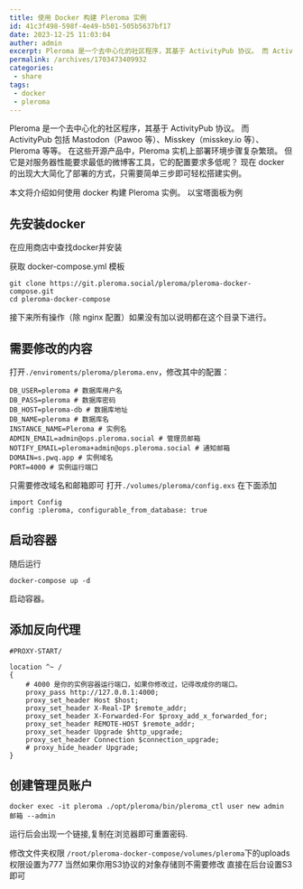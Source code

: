 ```yaml
---
title: 使用 Docker 构建 Pleroma 实例
id: 41c3f498-598f-4e49-b501-505b5637bf17
date: 2023-12-25 11:03:04
auther: admin
excerpt: Pleroma 是一个去中心化的社区程序，其基于 ActivityPub 协议。 而 ActivityPub 包括 Mastodon（Pawoo 等）、Misskey（misskey.io 等）、Pleroma 等等。 在这些开源产品中，Pleroma 实机上部署环境步骤复杂繁琐。 但它是对服务器性
permalink: /archives/1703473409932
categories:
 - share
tags: 
 - docker
 - pleroma
---
```


Pleroma 是一个去中心化的社区程序，其基于 ActivityPub 协议。
而 ActivityPub 包括 Mastodon（Pawoo 等）、Misskey（misskey.io 等）、Pleroma 等等。
在这些开源产品中，Pleroma 实机上部署环境步骤复杂繁琐。
但它是对服务器性能要求最低的微博客工具，它的配置要求多低呢？
现在 docker 的出现大大简化了部署的方式，只需要简单三步即可轻松搭建实例。

本文将介绍如何使用 docker 构建 Pleroma 实例。
以宝塔面板为例

## 先安装docker
在应用商店中查找docker并安装

获取 docker-compose.yml 模板
```
git clone https://git.pleroma.social/pleroma/pleroma-docker-compose.git
cd pleroma-docker-compose
```
接下来所有操作（除 nginx 配置）如果没有加以说明都在这个目录下进行。

## 需要修改的内容
打开`./enviroments/pleroma/pleroma.env`，修改其中的配置：
```
DB_USER=pleroma # 数据库用户名
DB_PASS=pleroma # 数据库密码
DB_HOST=pleroma-db # 数据库地址
DB_NAME=pleroma # 数据库名
INSTANCE_NAME=Pleroma # 实例名
ADMIN_EMAIL=admin@ops.pleroma.social # 管理员邮箱
NOTIFY_EMAIL=pleroma+admin@ops.pleroma.social # 通知邮箱
DOMAIN=s.pwq.app # 实例域名
PORT=4000 # 实例运行端口
```
只需要修改域名和邮箱即可
打开`./volumes/pleroma/config.exs`
在下面添加
```
import Config
config :pleroma, configurable_from_database: true
```
## 启动容器
随后运行
```
docker-compose up -d
```
启动容器。

## 添加反向代理
```
#PROXY-START/

location ^~ /
{
    # 4000 是你的实例容器运行端口，如果你修改过，记得改成你的端口。
    proxy_pass http://127.0.0.1:4000;
    proxy_set_header Host $host;
    proxy_set_header X-Real-IP $remote_addr;
    proxy_set_header X-Forwarded-For $proxy_add_x_forwarded_for;
    proxy_set_header REMOTE-HOST $remote_addr;
    proxy_set_header Upgrade $http_upgrade;
    proxy_set_header Connection $connection_upgrade;
    # proxy_hide_header Upgrade;
}
```
## 创建管理员账户
```
docker exec -it pleroma ./opt/pleroma/bin/pleroma_ctl user new admin 邮箱 --admin
```
运行后会出现一个链接,复制在浏览器即可重置密码.

修改文件夹权限
`/root/pleroma-docker-compose/volumes/pleroma`下的uploads权限设置为777
当然如果你用S3协议的对象存储则不需要修改
直接在后台设置S3即可